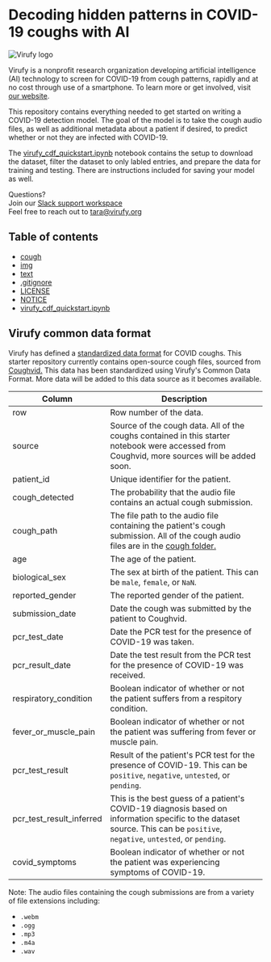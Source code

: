 # Decoding hidden patterns in COVID-19 coughs with AI

![Virufy logo](https://github.com/virufy/virufy-covid/blob/main/img/virufy-logo.png)

Virufy is a nonprofit research organization developing artificial intelligence (AI) technology to screen for COVID-19 from cough patterns, rapidly and at no cost through use of a smartphone. To learn more or get involved, visit [our website](https://virufy.org/en/).

This repository contains everything needed to get started on writing a COVID-19 detection model. The goal of the model is to take the cough audio files, as well as additional metadata about a patient if desired, to predict whether or not they are infected with COVID-19. 

The [virufy_cdf_quickstart.ipynb](/virufy_cdf_quickstart.ipynb) notebook contains the setup to download the dataset, filter the dataset to only labled entries, and prepare the data for training and testing. There are instructions included for saving your model as well.

Questions?  
Join our [Slack support workspace](https://join.slack.com/t/virufycovid/shared_invite/zt-p62lib8g-Uz8YoTujfp5sxC7frpeiPw)  
Feel free to reach out to tara@virufy.org

## Table of contents

* [cough](/cough)
* [img](/img)
* [text](/text)
* [.gitignore](/.gitignore)
* [LICENSE](/LICENSE)
* [NOTICE](/NOTICE)
* [virufy_cdf_quickstart.ipynb](/virufy_cdf_quickstart.ipynb)

## Virufy common data format

Virufy has defined a [standardized data format](https://docs.google.com/document/d/1Joj2bslHOPmQvs2SvOw4EnKYHAjC2F_kdpscgqMMA-I/edit) for COVID coughs. This starter repository currently contains open-source cough files, sourced from [Coughvid.](https://coughvid.epfl.ch/) This data has been standardized using Virufy's Common Data Format. More data will be added to this data source as it becomes available.

| Column | Description|
|--------|------------|
| row | Row number of the data. |
| source | Source of the cough data. All of the coughs contained in this starter notebook were accessed from Coughvid, more sources will be added soon. |
| patient_id | Unique identifier for the patient. |
| cough_detected | The probability that the audio file contains an actual cough submission. |
| cough_path | The file path to the audio file containing the patient's cough submission. All of the cough audio files are in the [cough folder.](/cough) |
| age | The age of the patient. |
| biological_sex | The sex at birth of the patient. This can be `male`, `female`, or `NaN`. |
| reported_gender | The reported gender of the patient. |
| submission_date | Date the cough was submitted by the patient to Coughvid. |
| pcr_test_date | Date the PCR test for the presence of COVID-19 was taken. |
| pcr_result_date | Date the test result from the PCR test for the presence of COVID-19 was received. |
| respiratory_condition | Boolean indicator of whether or not the patient suffers from a respitory condition. |
| fever_or_muscle_pain | Boolean indicator of whether or not the patient was suffering from fever or muscle pain. |
| pcr_test_result | Result of the patient's PCR test for the presence of COVID-19. This can be `positive`, `negative`, `untested`, or `pending`. |
| pcr_test_result_inferred | This is the best guess of a patient's COVID-19 diagnosis based on information specific to the dataset source. This can be `positive`, `negative`, `untested`, or `pending`. |
| covid_symptoms | Boolean indicator of whether or not the patient was experiencing symptoms of COVID-19. |

Note: The audio files containing the cough submissions are from a variety of file extensions including:
* `.webm`
* `.ogg`
* `.mp3`
* `.m4a`
* `.wav`
